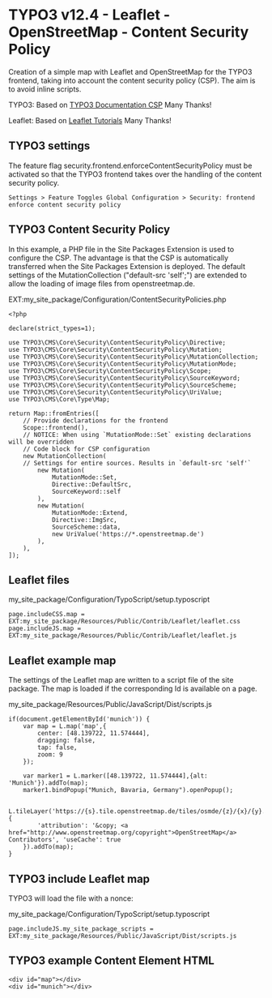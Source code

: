 # TYPO3 v12.4 - Leaflet - OpenStreetMap - Content Security Policy

Creation of a simple map with Leaflet and OpenStreetMap for the TYPO3 frontend, taking into account the content security policy (CSP). The aim is to avoid inline scripts.

TYPO3: Based on [TYPO3 Documentation CSP](https://docs.typo3.org/m/typo3/reference-coreapi/main/en-us/ApiOverview/ContentSecurityPolicy/) Many Thanks!

Leaflet: Based on [Leaflet Tutorials](https://leafletjs.com/examples.html) Many Thanks!
 
## TYPO3 settings
The feature flag security.frontend.enforceContentSecurityPolicy must be activated so that the TYPO3 frontend takes over the handling of the content security policy.
```
Settings > Feature Toggles Global Configuration > Security: frontend enforce content security policy
```
## TYPO3 Content Security Policy
In this example, a PHP file in the Site Packages Extension is used to configure the CSP. The advantage is that the CSP is automatically transferred when the Site Packages Extension is deployed.
The default settings of the MutationCollection ("default-src 'self';") are extended to allow the loading of image files from openstreetmap.de.

EXT:my_site_package/Configuration/ContentSecurityPolicies.php

```
<?php

declare(strict_types=1);

use TYPO3\CMS\Core\Security\ContentSecurityPolicy\Directive;
use TYPO3\CMS\Core\Security\ContentSecurityPolicy\Mutation;
use TYPO3\CMS\Core\Security\ContentSecurityPolicy\MutationCollection;
use TYPO3\CMS\Core\Security\ContentSecurityPolicy\MutationMode;
use TYPO3\CMS\Core\Security\ContentSecurityPolicy\Scope;
use TYPO3\CMS\Core\Security\ContentSecurityPolicy\SourceKeyword;
use TYPO3\CMS\Core\Security\ContentSecurityPolicy\SourceScheme;
use TYPO3\CMS\Core\Security\ContentSecurityPolicy\UriValue;
use TYPO3\CMS\Core\Type\Map;

return Map::fromEntries([
    // Provide declarations for the frontend
    Scope::frontend(),
    // NOTICE: When using `MutationMode::Set` existing declarations will be overridden
    // Code block for CSP configuration
    new MutationCollection(
    // Settings for entire sources. Results in `default-src 'self'`
        new Mutation(
            MutationMode::Set,
            Directive::DefaultSrc,
            SourceKeyword::self
        ),
        new Mutation(
            MutationMode::Extend,
            Directive::ImgSrc,
            SourceScheme::data,
            new UriValue('https://*.openstreetmap.de')
        ),
    ),
]);
```
## Leaflet files
my_site_package/Configuration/TypoScript/setup.typoscript
```
page.includeCSS.map = EXT:my_site_package/Resources/Public/Contrib/Leaflet/leaflet.css
page.includeJS.map = EXT:my_site_package/Resources/Public/Contrib/Leaflet/leaflet.js
```
## Leaflet example map
The settings of the Leaflet map are written to a script file of the site package. The map is loaded if the corresponding Id is available on a page.

my_site_package/Resources/Public/JavaScript/Dist/scripts.js
```
if(document.getElementById('munich')) {
    var map = L.map('map',{
        center: [48.139722, 11.574444],
        dragging: false,
        tap: false,
        zoom: 9
    });

    var marker1 = L.marker([48.139722, 11.574444],{alt: 'Munich'}).addTo(map);
    marker1.bindPopup("Munich, Bavaria, Germany").openPopup();

    L.tileLayer('https://{s}.tile.openstreetmap.de/tiles/osmde/{z}/{x}/{y}.png', {
        'attribution': '&copy; <a href="http://www.openstreetmap.org/copyright">OpenStreetMap</a> Contributors', 'useCache': true
    }).addTo(map);
}
```
## TYPO3 include Leaflet map
TYPO3 will load the file with a nonce: <script src="/_assets/8d63...2252/JavaScript/Dist/scripts.js?170...617" nonce="XPKRD3m...Sn2q0Ik9atw"></script>

my_site_package/Configuration/TypoScript/setup.typoscript
```
page.includeJS.my_site_package_scripts = EXT:my_site_package/Resources/Public/JavaScript/Dist/scripts.js
```
## TYPO3 example Content Element HTML
```
<div id="map"></div>
<div id="munich"></div>
```
